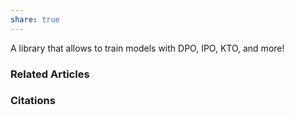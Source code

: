```yaml
---
share: true
---
```


A library that allows to train models with DPO, IPO, KTO, and more!

### Related Articles

### Citations
